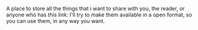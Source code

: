 A place to store all the things that i want to share with you, the reader, or anyone who has this link:
I'll try to make them available in a open format, so you can use them, in any way you want.